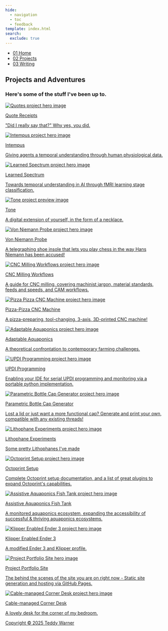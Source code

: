 ```yaml
---
hide:
  - navigation
  - toc
  - feedback
template: index.html
search:
  exclude: true
---
```


<head>
  <meta charset="UTF-8">
  <meta name="viewport" content="width=device-width, initial-scale=1.0">
  
  <!-- Primary Meta Tags -->
  <meta name="title" content="Projects - Teddy Warner">
  <meta name="description" content="Some of the Open-Source shenanigans I've been up to.">
  <meta name="keywords" content="Digital fabrication, PCB development, Mechatronics engineering, USC Iovine and Young Academy, Engineering design, Fab Academy, Hardware engineering, Rapid prototyping, CAD design, Physical computing, Electronics design, IoT development, Wearable technology, Engineering portfolio">
  <meta name="author" content="Teddy Warner">
  <meta name="robots" content="index, follow">
  
  <!-- Open Graph / Facebook -->
  <meta property="og:type" content="website">
  <meta property="og:url" content="https://teddywarner.org/proj/">
  <meta property="og:title" content="Projects - Teddy Warner">
  <meta property="og:description" content="Some of the Open-Source shenanigans I've been up to.">
  <meta property="og:image" content="https://teddywarner.org/assets/images/thumb.png">
  <meta property="og:image:type" content="image/png">
  <meta property="og:image:width" content="1200">
  <meta property="og:image:height" content="630">

  <!-- Twitter -->
  <meta property="twitter:card" content="summary_large_image">
  <meta property="twitter:url" content="https://teddywarner.org/proj/">
  <meta property="twitter:title" content="Projects - Teddy Warner">
  <meta property="twitter:description" content="Some of the Open-Source shenanigans I've been up to.">
  <meta property="twitter:image" content="https://teddywarner.org/assets/images/thumb.png">

  <!-- Existing resource links -->
  <script src="https://kit.fontawesome.com/79ff35ecec.js" crossorigin="anonymous"></script>
  <link rel="preconnect" href="https://fonts.googleapis.com">
  <link rel="preconnect" href="https://fonts.gstatic.com" crossorigin>
  <link href="https://fonts.googleapis.com/css2?family=Crimson+Pro:ital,wght@0,200..900;1,200..900&display=swap" rel="stylesheet">
  <link href="https://fonts.googleapis.com/css2?family=Crimson+Pro:ital,wght@0,200..900;1,200..900&family=JetBrains+Mono:ital,wght@0,100..800;1,100..800&display=swap" rel="stylesheet">
  <link rel="stylesheet" href="/assets/css/proj.css">
  <link rel="stylesheet" href="/assets/css/header.css">
</head>

  <nav class="main-navigation">
    <ul>
      <li><a class="home" href="https://teddywarner.com"><span class="navnum">01</span> Home</a></li>
      <li><a class="proj" href="https://teddywarner.com/proj/"><span class="navnum">02</span> Projects</a></li>
      <li><a class="writ" href="https://teddywarner.com/writ/"><span class="navnum">03</span> Writing</a></li>
    </ul>
  </nav>
  
  <div class="blur-overlay"></div>

<body>
  <main data-scroll-container>
  <div class="content-container">
    <section class="intro-section">
      <div class="content1">
        <div class="introabt">
          <h2>Projects and Adventures</h2>
          <h3>Here's some of the stuff I've been up to.</h3>
        </div>
      </div>
    </section>
    <section class="writing">
      <div class="content6" id="content6">
        <!---<div class="writparent">
          <a target=”_blank” href="https://onethreenine.net/about">
            <div class="imgparent"><img class="writeimg" src="https://onethreenine.net/images/thumb.png" alt="onethreenine.net"></div>
            <div class="textcontent">
              <p class="projtitle">onethreenine.net</p>
              <p class="projdescription">A web accessable corkboard for my apartment.</p>
            </div>
          </a>
        </div>-->
        <div class="writparent">
          <a href="https://teddywarner.org/Projects/Quotes/">
            <div class="imgparent"><img class="writeimg" src="../assets/images/quotes/thumb.png" alt="Quotes project hero image"></div>
            <div class="textcontent">
              <p class="projtitle">Quote Receipts</p>
              <p class="projdescription">"Did I really say that?" Why yes, you did.</p>
            </div>
          </a>
        </div>
        <div class="writparent">
          <a href="https://intempus.org/research">
            <div class="imgparent"><img class="writeimg" src="../assets/images/learnedSpec/thumb.jpg" alt="Intempus project hero image"></div>
            <div class="textcontent">
              <p class="projtitle">Intempus</p>
              <p class="projdescription">Giving agents a temporal understanding through human physiological data.</p>
            </div>
          </a>
        </div>
        <!---<div class="writparent">
          <a href="https://teddywarner.org/Projects/pi0/">
            <div class="imgparent"><img class="writeimg" src="../assets/images/pi0/arms.png" alt="pi0 project hero image"></div>
            <div class="textcontent">
              <p class="projtitle">Zero-Shot Prompt to Action</p>
              <p class="projdescription">Zero-shot prompt to action on a $160 3D printed robotic arm with π₀.</p>
            </div>
          </a>
        </div>-->
          <div class="writparent">
          <a href="https://teddywarner.org/Projects/LearnedSpectrum/">
            <div class="imgparent"><img class="writeimg" src="../assets/images/learnedSpec/fig2.png" alt="Learned Spectrum project hero image"></div>
            <div class="textcontent">
              <p class="projtitle">Learned Spectrum</p>
              <p class="projdescription">Towards temporal understanding in AI through fMRI learning stage classification.</p>
            </div>
          </a>
        </div>
        <div class="writparent">
          <a target=”_blank” href="https://tone.computer/">
            <div class="imgparent"><img class="writeimg" src="../assets/images/index/toneSmall.png" alt="Tone project preview image"></div>
            <div class="textcontent">
              <p class="projtitle">Tone</p>
              <p class="projdescription">A digital extension of yourself, in the form of a necklace.</p>
            </div>
          </a>
        </div>
        <div class="writparent">
          <a href="https://teddywarner.org/Projects/VonNiemannProbe/">
            <div class="imgparent"><img class="writeimg" src="../assets/images/VonNiemannProbe/thumb.jpg" alt="Von Niemann Probe project hero image"></div>
            <div class="textcontent">
              <p class="projtitle">Von Niemann Probe</p>
              <p class="projdescription">A telegraphing shoe insole that lets you play chess in the way Hans Niemann has been accused!</p>
            </div>
          </a>
        </div>
        <div class="writparent">
          <a href="https://teddywarner.org/Projects/MillingWorflow/">
            <div class="imgparent"><img class="writeimg" src="../assets/images/MillingWorkflow/thumb.jpg" alt="CNC Milling Workflows project hero image"></div>
            <div class="textcontent">
              <p class="projtitle">CNC Milling Workflows</p>
              <p class="projdescription">A guide for CNC milling, covering machinist jargon, material standards, feeds and speeds, and CAM workflows.</p>
            </div>
          </a>
        </div>
        <!---<div class="writparent">
          <a href="https://teddywarner.org/Projects/8-bit/">
            <div class="imgparent"><img class="writeimg" src="../assets/images/8-bitComputer/8-BitRegister.jpg" alt="8 Bit project hero image"></div>
            <div class="textcontent">
              <p class="projtitle">8-bit Breadboard Computer</p>
              <p class="projdescription">A dive into computer logic, and processor workings.</p>
            </div>
          </a>
        </div>-->
        <div class="writparent">
          <a href="https://teddywarner.org/Projects/PizzaPizza/">
            <div class="imgparent"><img class="writeimg" src="https://teddywarner.org/assets/images/Pizza/thumb.png" alt="Pizza Pizza CNC Machine project hero image"></div>
            <div class="textcontent">
              <p class="projtitle">Pizza-Pizza CNC Machine</p>
              <p class="projdescription">A pizza-preparing, tool-changing, 3-axis, 3D-printed CNC machine!</p>
            </div>
          </a>
        </div>
        <div class="writparent">
          <a href="https://teddywarner.org/Projects/AdaptableAquaponics/">
            <div class="imgparent"><img class="writeimg" src="../assets/images/AdaptableAquaponics/hero.png" alt="Adaptable Aquaponics project hero image"></div>
            <div class="textcontent">
              <p class="projtitle">Adaptable Aquaponics</p>
              <p class="projdescription">A theoretical confrontation to contemporary farming challenges.</p>
            </div>
          </a>
        </div>
        <div class="writparent">
          <a href="https://teddywarner.org/Projects/SerialUPDI/">
            <div class="imgparent"><img class="writeimg" src="../assets/images/SerialUPDI/updiHero.png" alt="UPDI Programming project hero image"></div>
            <div class="textcontent">
              <p class="projtitle">UPDI Programming</p>
              <p class="projdescription">Enabling your IDE for serial UPDI programming and monitoring via a portable python implementation.</p>
            </div>
          </a>
        </div>
        <div class="writparent">
          <a href="https://teddywarner.org/Projects/ParametricGenerator/">
            <div class="imgparent"><img class="writeimg" src="../assets/images/ParametricGenerator/hero.png" alt="Parametric Bottle Cap Generator project hero image"></div>
            <div class="textcontent">
              <p class="projtitle">Parametric Bottle Cap Generator</p>
              <p class="projdescription">Lost a lid or just want a more functional cap? Generate and print your own, compatible with any existing threads!</p>
            </div>
          </a>
        </div>
        <div class="writparent">
          <a href="https://teddywarner.org/Projects/LithophaneExperiments/">
            <div class="imgparent"><img class="writeimg" src="../assets/images/LithophaneExperiments/hero.png" alt="Lithophane Experiments project hero image"></div>
            <div class="textcontent">
              <p class="projtitle">Lithophane Experiments</p>
              <p class="projdescription">Some pretty Lithophanes I've made</p>
            </div>
          </a>
        </div>
        <div class="writparent">
          <a href="https://teddywarner.org/Projects/Octoprint/">
            <div class="imgparent"><img class="writeimg" src="https://teddywarner.org/assets/images/Octoprint/laboctoprint.jpg" alt="Octoprint Setup project hero image"></div>
            <div class="textcontent">
              <p class="projtitle">Octoprint Setup</p>
              <p class="projdescription">Complete Octoprint setup documentation, and a list of great plugins to expand Octoprint's capabilities.</p>
            </div>
          </a>
        </div>
        <div class="writparent">
          <a href="https://teddywarner.org/Projects/AssistiveAquaponics/">
            <div class="imgparent"><img class="writeimg" src="../assets/images/AssistiveAquaponics/presentation.png" alt="Assistive Aquaponics Fish Tank project hero image"></div>
            <div class="textcontent">
              <p class="projtitle">Assistive Aquaponics Fish Tank</p>
              <p class="projdescription">A monitored aquaponics ecosystem, expanding the accessibility of successful & thriving aquaponics ecosystems.</p>
            </div>
          </a>
        </div>
        <div class="writparent">
          <a href="https://teddywarner.org/Projects/KlipperEnder3/">
            <div class="imgparent"><img class="writeimg" src="../assets/images/KlipperEnder3/thumb.png" alt="Klipper Enabled Ender 3 project hero image"></div>
            <div class="textcontent">
              <p class="projtitle">Klipper Enabled Ender 3</p>
              <p class="projdescription">A modified Ender 3 and Klipper profile.</p>
            </div>
          </a>
        </div>
        <div class="writparent">
          <a href="https://teddywarner.org/Projects/ProjectPortfolioSite/">
            <div class="imgparent"><img class="writeimg" src="../assets/images/PortfolioSite/portfolioSiteHero.png" alt="Project Portfolio Site hero image"></div>
            <div class="textcontent">
              <p class="projtitle">Project Portfolio Site</p>
              <p class="projdescription">The behind the scenes of the site you are on right now - Static site generation and hosting via GitHub Pages.</p>
            </div>
          </a>
        </div>
        <div class="writparent">
          <a href="https://teddywarner.org/Projects/CornerDesk/">
            <div class="imgparent"><img class="writeimg" src="https://teddywarner.org/assets/images/CornerDesk/finishedwoodassembly.jpg" alt="Cable-managed Corner Desk project hero image"></div>
            <div class="textcontent">
              <p class="projtitle">Cable-managed Corner Desk</p>
              <p class="projdescription">A lovely desk for the corner of my bedroom.</p>
            </div>
          </a>
        </div>
      </div>
    </section>
    <section class="footer">
      <div class="content8">
        <div class="socialpar">
          <a target=”_blank” href="https://github.com/Twarner491">
            <i class="fa-brands fa-github"></i>
          </a>
        </div>
        <div class="socialpar">
          <a target=”_blank” href="https://x.com/WarnerTeddy">
            <i class="fa-brands fa-x-twitter"></i>
          </a>
        </div>
        <div class="socialpar">
          <a target=”_blank” href="mailto:tawarner@usc.edu">
            <i class="fa-solid fa-paper-plane"></i>
          </a>
        </div>
        <a target=”_blank” href="https://github.com/Twarner491/TeddyWarner.org/blob/main/LICENSE">
          <p class="copyright">Copyright © 2025 Teddy Warner</p>
        </a>
    </section>
    <h1 style="display:none;">Project Portfolio - Digital Fabrication & Engineering Projects</h1>
  </div>
  </main>
  <script>
    document.addEventListener("DOMContentLoaded", function() {
      const elements = ['content1', 'content6'];
      const observer = new ResizeObserver(entries => {
        entries.forEach(entry => {
          const id = entry.target.id;
          const height = entry.contentRect.height;
          document.documentElement.style.setProperty(`--${id}-height`, `${height}px`);
        });
      });
      elements.forEach(id => {
        const element = document.getElementById(id);
        if (element) observer.observe(element);
      });
    });
  </script>
  <script src="/assets/js/proj.js"></script>
  <script src="/assets/js/header.js"></script>
</body>
</html>